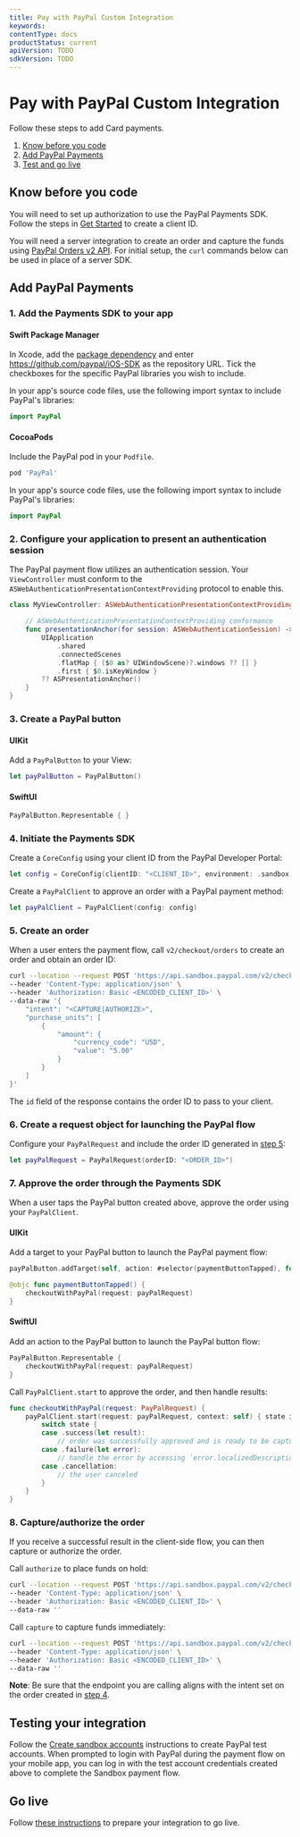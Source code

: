 ```yaml
---
title: Pay with PayPal Custom Integration
keywords: 
contentType: docs
productStatus: current
apiVersion: TODO
sdkVersion: TODO
---
```


# Pay with PayPal Custom Integration

Follow these steps to add Card payments.

1. [Know before you code](#know-before-you-code)
1. [Add PayPal Payments](#add-paypal-payments)
1. [Test and go live](#test-and-go-live)

## Know before you code

You will need to set up authorization to use the PayPal Payments SDK. 
Follow the steps in [Get Started](https://developer.paypal.com/api/rest/#link-getstarted) to create a client ID. 

You will need a server integration to create an order and capture the funds using [PayPal Orders v2 API](https://developer.paypal.com/docs/api/orders/v2). 
For initial setup, the `curl` commands below can be used in place of a server SDK.

## Add PayPal Payments

### 1. Add the Payments SDK  to your app

#### Swift Package Manager

In Xcode, add the [package dependency](https://developer.apple.com/documentation/swift_packages/adding_package_dependencies_to_your_app) and enter https://github.com/paypal/iOS-SDK as the repository URL. Tick the checkboxes for the specific PayPal libraries you wish to include.

In your app's source code files, use the following import syntax to include PayPal's libraries:

```swift
import PayPal
```

#### CocoaPods

Include the PayPal pod in your `Podfile`.

```ruby
pod 'PayPal'
```

In your app's source code files, use the following import syntax to include PayPal's libraries:

```swift
import PayPal
```

### 2. Configure your application to present an authentication session

The PayPal payment flow utilizes an authentication session. Your `ViewController` must conform to the `ASWebAuthenticationPresentationContextProviding` protocol to enable this.

```swift
class MyViewController: ASWebAuthenticationPresentationContextProviding {

    // ASWebAuthenticationPresentationContextProviding conformance
    func presentationAnchor(for session: ASWebAuthenticationSession) -> ASPresentationAnchor {
        UIApplication
            .shared
            .connectedScenes
            .flatMap { ($0 as? UIWindowScene)?.windows ?? [] }
            .first { $0.isKeyWindow }
        ?? ASPresentationAnchor()
    }
}
```

### 3. Create a PayPal button 

#### UIKit
Add a `PayPalButton` to your View:

```swift
let payPalButton = PayPalButton()
```

#### SwiftUI
```swift
PayPalButton.Representable { }
```

### 4. Initiate the Payments SDK

Create a `CoreConfig` using your client ID from the PayPal Developer Portal:

```swift
let config = CoreConfig(clientID: "<CLIENT_ID>", environment: .sandbox)
```

Create a `PayPalClient` to approve an order with a PayPal payment method:

```swift
let payPalClient = PayPalClient(config: config)
```

### 5. Create an order

When a user enters the payment flow, call `v2/checkout/orders` to create an order and obtain an order ID:

```bash
curl --location --request POST 'https://api.sandbox.paypal.com/v2/checkout/orders/' \
--header 'Content-Type: application/json' \
--header 'Authorization: Basic <ENCODED_CLIENT_ID>' \
--data-raw '{
    "intent": "<CAPTURE|AUTHORIZE>",
    "purchase_units": [
        {
            "amount": {
                "currency_code": "USD",
                "value": "5.00"
            }
        }
    ]
}'
```

The `id` field of the response contains the order ID to pass to your client.

### 6. Create a request object for launching the PayPal flow

Configure your `PayPalRequest` and include the order ID generated in [step 5](#5-create-an-order):

```swift
let payPalRequest = PayPalRequest(orderID: "<ORDER_ID>")
```

### 7. Approve the order through the Payments SDK

When a user taps the PayPal button created above, approve the order using your `PayPalClient`.

#### UIKit
Add a target to your PayPal button to launch the PayPal payment flow:

```swift
payPalButton.addTarget(self, action: #selector(paymentButtonTapped), for: .touchUpInside)

@objc func paymentButtonTapped() {
    checkoutWithPayPal(request: payPalRequest)
}
```

#### SwiftUI
Add an action to the PayPal button to launch the PayPal button flow:
```swift
PayPalButton.Representable {
    checkoutWithPayPal(request: payPalRequest)
}
```

Call `PayPalClient.start` to approve the order, and then handle results:

```swift
func checkoutWithPayPal(request: PayPalRequest) {
    payPalClient.start(request: payPalRequest, context: self) { state in
        switch state {
        case .success(let result):
            // order was successfully approved and is ready to be captured/authorized (see step 8)
        case .failure(let error):
            // handle the error by accessing `error.localizedDescription`
        case .cancellation:
            // the user canceled
        }
    }
}
```

### 8. Capture/authorize the order

If you receive a successful result in the client-side flow, you can then capture or authorize the order. 

Call `authorize` to place funds on hold:

```bash
curl --location --request POST 'https://api.sandbox.paypal.com/v2/checkout/orders/<ORDER_ID>/authorize' \
--header 'Content-Type: application/json' \
--header 'Authorization: Basic <ENCODED_CLIENT_ID>' \
--data-raw ''
```

Call `capture` to capture funds immediately:

```bash
curl --location --request POST 'https://api.sandbox.paypal.com/v2/checkout/orders/<ORDER_ID>/capture' \
--header 'Content-Type: application/json' \
--header 'Authorization: Basic <ENCODED_CLIENT_ID>' \
--data-raw ''
```

**Note**: Be sure that the endpoint you are calling aligns with the intent set on the order created in [step 4](#4-initiate-the-payments-sdk).

## Testing your integration

Follow the [Create sandbox accounts](https://developer.paypal.com/api/rest/#link-createsandboxaccounts) instructions to create PayPal test accounts.
When prompted to login with PayPal during the payment flow on your mobile app, you can log in with the test account credentials created above to complete the Sandbox payment flow. 

## Go live

Follow [these instructions](https://developer.paypal.com/api/rest/production/) to prepare your integration to go live.
